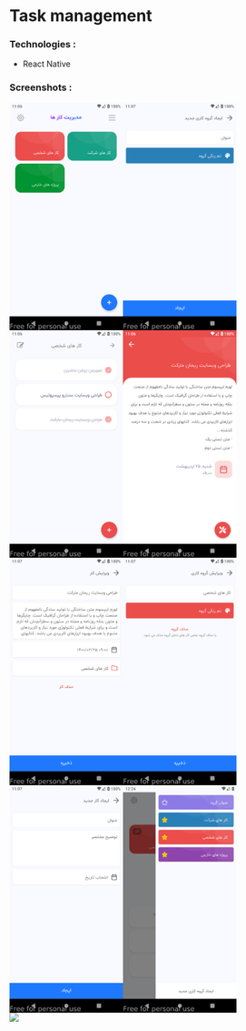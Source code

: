 # Task management

<h3>Technologies :</h3>
<ul>
  <li>React Native</li>
</ul>

<h3>Screenshots :</h3>
<div style="display:flex;flex-wrap:wrap">
  <img src="https://raw.githubusercontent.com/habibi-dev/Task-management/main/screenshot/ScreenShot.png" width="200" />
<img src="https://raw.githubusercontent.com/habibi-dev/Task-management/main/screenshot/ScreenShot-1.png" width="200" />
<img src="https://raw.githubusercontent.com/habibi-dev/Task-management/main/screenshot/ScreenShot-2.png" width="200" />
<img src="https://raw.githubusercontent.com/habibi-dev/Task-management/main/screenshot/ScreenShot-3.png" width="200" />
<img src="https://raw.githubusercontent.com/habibi-dev/Task-management/main/screenshot/ScreenShot-4.png" width="200" />
<img src="https://raw.githubusercontent.com/habibi-dev/Task-management/main/screenshot/ScreenShot-5.png" width="200" />
<img src="https://raw.githubusercontent.com/habibi-dev/Task-management/main/screenshot/ScreenShot-6.png" width="200" />
<img src="https://raw.githubusercontent.com/habibi-dev/Task-management/main/screenshot/ScreenShot-7.png" width="200" />
<img src="https://raw.githubusercontent.com/habibi-dev/Task-management/main/screenshot/ScreenShot-8.png" width="200" />
</div>
